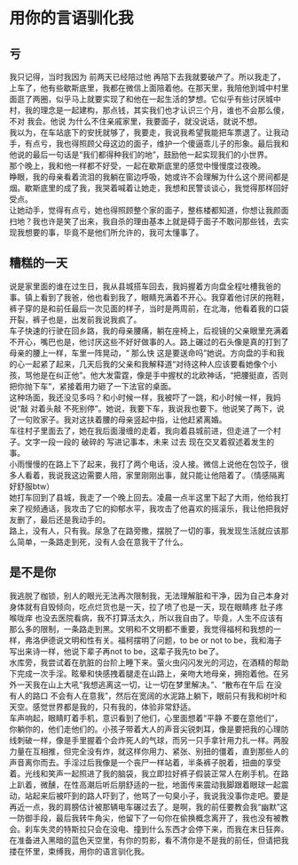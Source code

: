 # 用你的言语驯化我
## 亏
我只记得，当时我因为 前两天已经陪过他 再陪下去我就要破产了。所以我走了，上车了，他有些歇斯底里，我都在微信上面陪着他。在那天里，我陪他到城中村里面逛了两圈，似乎马上就要实现了和他在一起生活的梦想。它似乎有些讨厌城中村，我的理念是一起建构，那点钱，其实我们也才认识三个月，谁也不会那么傻，不对 我会。他说 为什么不住亲戚家里，我要面子，就没说话，就说不想。   
我以为，在车站底下的安抚就够了，我要走，我说我希望我能把车票退了。让我动手，有点亏，我也得照顾父母这边的面子，维护一个傻逼乖儿子的形象。最后我和他说的最后一句话是“我们都得种我们的地”，鼓励他一起实现我们的小世界。   
那个晚上，我和他一样都不好受，一起在歇斯底里的感觉中慢慢度过夜晚。  
睁眼，我的母亲看着流泪的我躺在窗边呼吸，她或许不会理解为什么这个房间都是烟。歇斯底里的成了我，我哭着喊着让她走，我想和民警谈谈心，我觉得那样回好受点。  
让她动手，觉得有点亏，她也得照顾整个家的面子，整栋楼都知道，你想让我颜面扫地？我也许是笑了出来，我自杀的理由基本上就是碍于面子不敢问那些钱，去实现我想要的事，毕竟不是他们所允许的，我可太懂事了。  

## 糟糕的一天
说是家里面的谁在过生日，我从县城搭车回去，我妈握着方向盘全程吐槽我爸的事。镇上看到了我爸，他也看到我了，眼睛充满着不开心。我穿着他讨厌的拖鞋，裤子穿的是和前任最后一次见面的样子，当时是两周前，在北海，他看着我的口袋开裂，裤子也是，出发前我说我疯了。  
车子快速的行驶在回乡路，我的母亲腰痛，躺在座椅上，后视镜的父亲眼里充满着不开心，嘴巴也是，他讨厌这些不好好做事的人。路上碾过的石头像是真的打到了母亲的腰上一样，车里一阵晃动，“ 那么快 这是要送命吗”她说。方向盘的手和我的心一起紧了起来，几天后我的父亲和我解释道“对待这种人应该要看她像个小孩，骂他是在纠正他”。他大发雷霆，像是手中握杖的北欧神话，“把腰挺直，否则把你抛下车”，紧接着用力砸了一下法官的桌面。    
这种场面，我还没见多吗？和小时候一样，我被吓了一跳，和小时候一样，我妈说“敲 对着头敲 不死别停”。她说，我要下车，我说我也要下。他说笑了两下，说了一句败家子。我对这扶着腰的母亲竖起中指，让他赶紧离婚。    
车往村子里面去了，她在我后面漫缠的走着，我向着县城前进，但走进了一个村子。文字一段一段的 破碎的 写进记事本，未来 过去 现在交叉着叙述着发生的事。  
小雨慢慢的在路上下了起来，我打了两个电话，没人接。微信上说他在包饺子，很多人看着，我说我这边需要人陪，家里刚刚出事，就只能让他陪着了。（情感隔离好舒服btw）  
她打车回到了县城，我走了一个晚上回去。凌晨一点半这里下起了大雨，他给我打来了视频通话，我攻击了它的抑郁水平，我攻击了他喜欢的摇滚乐，我让他把我好友删了，最后还是我动手的。  
路上，没有人，只有我。尿急了在路旁撒，摆脱了一切的事，我发现生活就应该那么简单，一条路走到死，没有人会在意我干了什么。  

## 是不是你
我逃脱了枷锁，别人的眼光无法再次限制我，无法理解脏和干净，因为自己本身对身体就有自毁倾向，吃点烂货也是一天，拉了喷了也是一天，现在眼睛疼 肚子疼 喉咙痒 也没去医院看病，我不打算活太久，所以我自由了。毕竟，人生不应该有那么多的限制，一条路走到黑。文明和不文明都不重要，我觉得福柯和我想的一样，弗洛伊德说文明和性有关。福柯摆明了问题，to be or not to be，我和海子写出来诗一样，他说下辈子再not to be，这辈子我先to be了。  
水库旁，我尝试着在肮脏的台阶上睡下来。萤火虫闪闪发光的河边，在酒精的帮助下完成一次手淫。眩晕和快感拽着腿走在山路上，亲吻大地母亲，拥抱着他。在另外一天我在山上大吼“我想逃离这一切，让一切在梦里解决。”、“散布在午后 在没有人的路口 不会有人在意我”，然后在宽阔的水泥路上躺下，眼前只有我和树叶和天空。感觉世界都是我的，只有我的，体验非常舒适。  
车声响起，眼睛盯着手机，意识看到了他们，心里面想着“平静 不要在意他们”，你躺你的，他们走他们的。小孩子带着大人的声音尖锐刺耳，像是要把我的心理防线刺破一样，像是手里握着个会炸死人的气球，而另一只手拿针用力扎一样。两股力量在互相推，但完全没有炸，就这样你用力、紧张、别扭的僵着，直到那些人的声音离你而去。手淫过后我像是一个丧尸一样站着，半条裤子脱着，扭曲的享受着。光线和笑声一起照进了我的脑袋，我立即拉好裤子假装正常人在刷手机。在路上趴着，微醺，在性高潮后听后朋舒适的一批，地面传来震动我脚跟着眼球一起震动，站起来后被吓到的路人吓到了，他骂了一句臭小子，我说我没事你走吧。要是再近一点，我的肩膀估计被那辆电车碾过去了。是啊，我的前任要教会我“幽默”这一防御手段，最后我转牛角尖，他留下了一句你在偷换概念离开了，我也没有被教会。刹车失灵的特斯拉只会在没电、撞到什么东西才会停下来，而我在末日狂奔。在准备进入黑暗的蓝色天空里，有你的剪影，看不清你是不是我的前任，但请把我搂在怀里，束缚我，用你的语言驯化我。  
